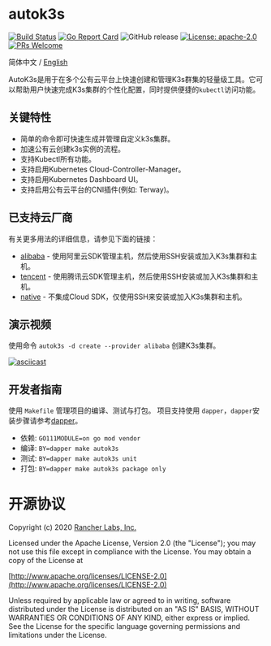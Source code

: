 # autok3s
[![Build Status](http://drone-pandaria.cnrancher.com/api/badges/cnrancher/autok3s/status.svg)](http://drone-pandaria.cnrancher.com/cnrancher/autok3s)
[![Go Report Card](https://goreportcard.com/badge/github.com/cnrancher/autok3s)](https://goreportcard.com/report/github.com/cnrancher/autok3s) 
![GitHub release](https://img.shields.io/github/v/release/cnrancher/autok3s.svg?color=default)
[![License: apache-2.0](https://img.shields.io/badge/License-apache2-default.svg)](https://opensource.org/licenses/Apache-2.0)
[![PRs Welcome](https://img.shields.io/badge/PRs-welcome-brightgreen.svg)](http://github.com/cnrancher/autok3s/pulls)

简体中文 / [English](README.md)

AutoK3s是用于在多个公有云平台上快速创建和管理K3s群集的轻量级工具。它可以帮助用户快速完成K3s集群的个性化配置，同时提供便捷的`kubectl`访问功能。

## 关键特性
- 简单的命令即可快速生成并管理自定义k3s集群。
- 加速公有云创建k3s实例的流程。
- 支持Kubectl所有功能。
- 支持启用Kubernetes Cloud-Controller-Manager。
- 支持启用Kubernetes Dashboard UI。
- 支持启用公有云平台的CNI插件(例如: Terway)。

## 已支持云厂商
有关更多用法的详细信息，请参见下面的链接：

- [alibaba](docs/alibaba/README_zhCN.md) - 使用阿里云SDK管理主机，然后使用SSH安装或加入K3s集群和主机。
- [tencent](docs/tencent/README_zhCN.md) - 使用腾讯云SDK管理主机，然后使用SSH安装或加入K3s集群和主机。
- [native](docs/native/README_zhCN.md) - 不集成Cloud SDK，仅使用SSH来安装或加入K3s集群和主机。

## 演示视频
使用命令 `autok3s -d create --provider alibaba` 创建K3s集群。

[![asciicast](https://asciinema.org/a/whwyjSfGv7lZdjaenTDCRejDW.svg)](https://asciinema.org/a/whwyjSfGv7lZdjaenTDCRejDW)

## 开发者指南
使用 `Makefile` 管理项目的编译、测试与打包。
项目支持使用 `dapper`，`dapper`安装步骤请参考[dapper](https://github.com/rancher/dapper)。

- 依赖: `GO111MODULE=on go mod vendor`
- 编译: `BY=dapper make autok3s`
- 测试: `BY=dapper make autok3s unit`
- 打包: `BY=dapper make autok3s package only`

# 开源协议

Copyright (c) 2020 [Rancher Labs, Inc.](http://rancher.com)

Licensed under the Apache License, Version 2.0 (the "License");
you may not use this file except in compliance with the License.
You may obtain a copy of the License at

[http://www.apache.org/licenses/LICENSE-2.0](http://www.apache.org/licenses/LICENSE-2.0)

Unless required by applicable law or agreed to in writing, software
distributed under the License is distributed on an "AS IS" BASIS,
WITHOUT WARRANTIES OR CONDITIONS OF ANY KIND, either express or implied.
See the License for the specific language governing permissions and
limitations under the License.
